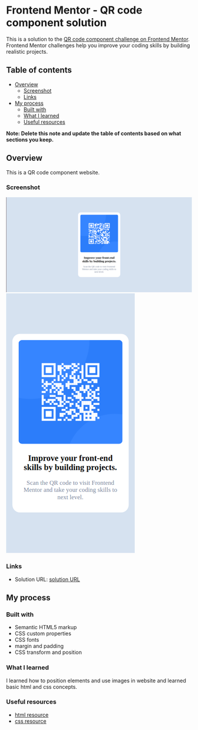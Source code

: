 # Frontend Mentor - QR code component solution

This is a solution to the [QR code component challenge on Frontend Mentor](https://www.frontendmentor.io/challenges/qr-code-component-iux_sIO_H). Frontend Mentor challenges help you improve your coding skills by building realistic projects. 

## Table of contents

- [Overview](#overview)
  - [Screenshot](#screenshot)
  - [Links](#links)
- [My process](#my-process)
  - [Built with](#built-with)
  - [What I learned](#what-i-learned)
  - [Useful resources](#useful-resources)

**Note: Delete this note and update the table of contents based on what sections you keep.**

## Overview

This is a QR code component website.

### Screenshot

![](./solution.png)
![](./solution-mobile.png)

### Links

- Solution URL: [solution URL](https://www.frontendmentor.io/solutions/qr-code-component-website-using-html-and-css-3zf3bvmSXS)

## My process

### Built with

- Semantic HTML5 markup
- CSS custom properties
- CSS fonts
- margin and padding
- CSS transform and position

### What I learned

I learned how to position elements and use images in website and learned basic html and css concepts.

### Useful resources

- [html resource](https://www.w3schools.com/html/) 
- [css resource](https://www.w3schools.com/css/) 

